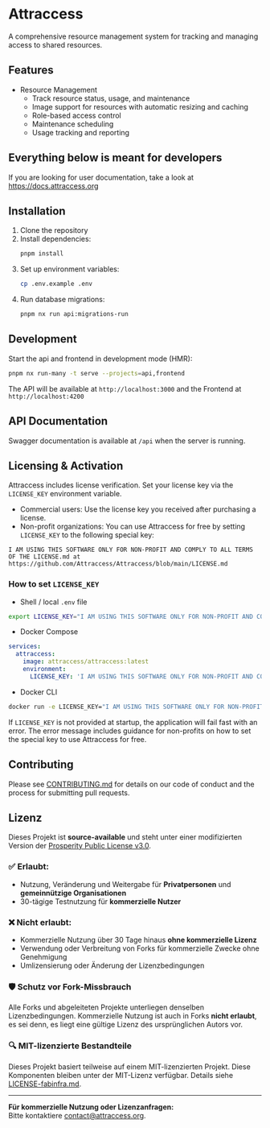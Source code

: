 # Attraccess

A comprehensive resource management system for tracking and managing access to shared resources.

## Features

- Resource Management
  - Track resource status, usage, and maintenance
  - Image support for resources with automatic resizing and caching
  - Role-based access control
  - Maintenance scheduling
  - Usage tracking and reporting

## Everything below is meant for developers

If you are looking for user documentation, take a look at https://docs.attraccess.org

## Installation

1. Clone the repository
2. Install dependencies:
   ```bash
   pnpm install
   ```
3. Set up environment variables:
   ```bash
   cp .env.example .env
   ```
4. Run database migrations:
   ```bash
   pnpm nx run api:migrations-run
   ```

## Development

Start the api and frontend in development mode (HMR):

```bash
pnpm nx run-many -t serve --projects=api,frontend
```

The API will be available at `http://localhost:3000`
and the Frontend at `http://localhost:4200`

## API Documentation

Swagger documentation is available at `/api` when the server is running.

## Licensing & Activation

Attraccess includes license verification. Set your license key via the `LICENSE_KEY` environment variable.

- Commercial users: Use the license key you received after purchasing a license.
- Non-profit organizations: You can use Attraccess for free by setting `LICENSE_KEY` to the following special key:

```
I AM USING THIS SOFTWARE ONLY FOR NON-PROFIT AND COMPLY TO ALL TERMS OF THE LICENSE.md at https://github.com/Attraccess/Attraccess/blob/main/LICENSE.md
```

### How to set `LICENSE_KEY`

- Shell / local `.env` file

```bash
export LICENSE_KEY="I AM USING THIS SOFTWARE ONLY FOR NON-PROFIT AND COMPLY TO ALL TERMS OF THE LICENSE.md at https://github.com/Attraccess/Attraccess/blob/main/LICENSE.md"
```

- Docker Compose

```yaml
services:
  attraccess:
    image: attraccess/attraccess:latest
    environment:
      LICENSE_KEY: 'I AM USING THIS SOFTWARE ONLY FOR NON-PROFIT AND COMPLY TO ALL TERMS OF THE LICENSE.md at https://github.com/Attraccess/Attraccess/blob/main/LICENSE.md'
```

- Docker CLI

```bash
docker run -e LICENSE_KEY="I AM USING THIS SOFTWARE ONLY FOR NON-PROFIT AND COMPLY TO ALL TERMS OF THE LICENSE.md at https://github.com/Attraccess/Attraccess/blob/main/LICENSE.md" attraccess/attraccess:latest
```

If `LICENSE_KEY` is not provided at startup, the application will fail fast with an error. The error message includes guidance for non-profits on how to set the special key to use Attraccess for free.

## Contributing

Please see [CONTRIBUTING.md](CONTRIBUTING.md) for details on our code of conduct and the process for submitting pull requests.

## Lizenz

Dieses Projekt ist **source-available** und steht unter einer modifizierten Version der [Prosperity Public License v3.0](./LICENSE.md).

### ✅ Erlaubt:

- Nutzung, Veränderung und Weitergabe für **Privatpersonen** und **gemeinnützige Organisationen**
- 30-tägige Testnutzung für **kommerzielle Nutzer**

### ❌ Nicht erlaubt:

- Kommerzielle Nutzung über 30 Tage hinaus **ohne kommerzielle Lizenz**
- Verwendung oder Verbreitung von Forks für kommerzielle Zwecke ohne Genehmigung
- Umlizensierung oder Änderung der Lizenzbedingungen

### 🛡️ Schutz vor Fork-Missbrauch

Alle Forks und abgeleiteten Projekte unterliegen denselben Lizenzbedingungen. Kommerzielle Nutzung ist auch in Forks **nicht erlaubt**, es sei denn, es liegt eine gültige Lizenz des ursprünglichen Autors vor.

### 🔍 MIT-lizenzierte Bestandteile

Dieses Projekt basiert teilweise auf einem MIT-lizenzierten Projekt. Diese Komponenten bleiben unter der MIT-Lizenz verfügbar. Details siehe [LICENSE-fabinfra.md](./LICENSE-fabinfra.md).

---

**Für kommerzielle Nutzung oder Lizenzanfragen:**  
Bitte kontaktiere [contact@attraccess.org](mailto:contact@attraccess.org).
